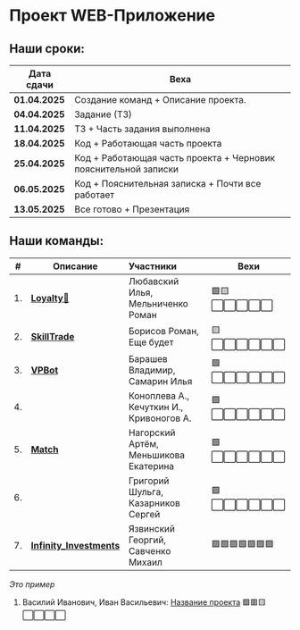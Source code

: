 # Проект WEB-Приложение
## Наши сроки:
| Дата сдачи    | Веха                                                                 |
|---------------|----------------------------------------------------------------------|
| **01.04.2025**| Создание команд + Описание проекта.                                  |
| **04.04.2025**| Задание (ТЗ)                                                         |
| **11.04.2025**| ТЗ + Часть задания выполнена                                         |
| **18.04.2025**| Код + Работающая часть проекта                                       |
| **25.04.2025**| Код + Работающая часть проекта + Черновик пояснительной записки      |
| **06.05.2025**| Код + Пояснительная записка + Почти все работает                     |
| **13.05.2025**| Все готово + Презентация                                             |

## Наши команды:

| # | Описание | Участники | Вехи |
|---|----------|:----------|------|
| 1. | **[Loyalty💸](./loyalty.md)** | Любавский Илья, Мельниченко Роман |🟩🟨⬜⬜⬜⬜⬜|
| 2. | **[SkillTrade](./skilltrade.md)** | Борисов Роман, Еще будет |🟨⬜⬜⬜⬜⬜⬜|
| 3. | **[VPBot](https://github.com/VovanDelion/VPBot/blob/master/readme.md)** | Барашев Владимир, Самарин Илья |🟩⬜⬜⬜⬜⬜⬜|
| 4. | **[]()** | Коноплева А., Кечуткин И., Кривоногов А. |🟩⬜⬜⬜⬜⬜⬜|
| 5. | **[Match](./match.md)** | Нагорский Артём, Меньшикова Екатерина |🟩⬜⬜⬜⬜⬜⬜|
| 6. | []() | Григорий Шульга, Казарников Сергей |🟩⬜⬜⬜⬜⬜⬜|
| 7. | **[Infinity_Investments](https://github.com/georgeY1707/Infinity_Investments/blob/master/README.md)** | Язвинский Георгий, Савченко Михаил |🟩🟩🟩🟩🟩🟩🟩|

*Это пример* 
1. Василий Иванович, Иван Васильевич: [Название проекта](./Ссылка_на_ридми.md) 
   🟩🟥🟨⬜⬜⬜⬜
